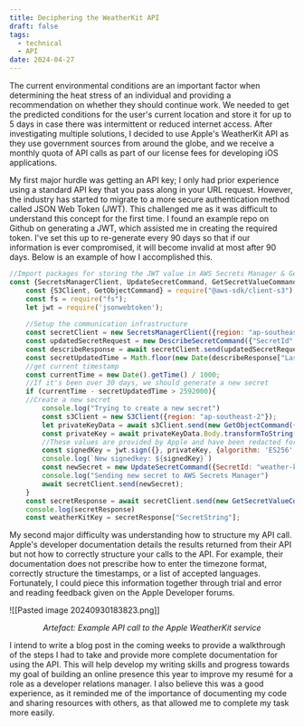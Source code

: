 ```yaml
---
title: Deciphering the WeatherKit API
draft: false
tags:
  - technical
  - API
date: 2024-04-27
---
```

The current environmental conditions are an important factor when determining the heat stress of an individual and providing a recommendation on whether they should continue work. We needed to get the predicted conditions for the user's current location and store it for up to 5 days in case there was intermittent or reduced internet access. After investigating multiple solutions, I decided to use Apple's WeatherKit API as they use government sources from around the globe, and we receive a monthly quota of API calls as part of our license fees for developing iOS applications.

My first major hurdle was getting an API key; I only had prior experience using a standard API key that you pass along in your URL request. However, the industry has started to migrate to a more secure authentication method called JSON Web Token (JWT). This challenged me as it was difficult to understand this concept for the first time. I found an example repo on Github on generating a JWT, which assisted me in creating the required token. I've set this up to re-generate every 90 days so that if our information is ever compromised, it will become invalid at most after 90 days. Below is an example of how I accomplished this. 

```js title="Generating JWT"
//Import packages for storing the JWT value in AWS Secrets Manager & Getting the token file from S3
const {SecretsManagerClient, UpdateSecretCommand, GetSecretValueCommand, DescribeSecretCommand} = require("@aws-sdk/client-secrets-manager");
    const {S3Client, GetObjectCommand} = require("@aws-sdk/client-s3");
    const fs = require("fs");
    let jwt = require('jsonwebtoken');
    
    //Setup the communication infrastructure
    const secretClient = new SecretsManagerClient({region: "ap-southeast-2"});
    const updatedSecretRequest = new DescribeSecretCommand({"SecretId": "weather-kit_api"});
    const describeResponse = await secretClient.send(updatedSecretRequest);
    const secretUpdatedTime = Math.floor(new Date(describeResponse["LastChangedDate"]).getTime() / 1000);
    //get current timestamp
    const currentTime = new Date().getTime() / 1000;
    //If it's been over 30 days, we should generate a new secret
    if (currentTime - secretUpdatedTime > 2592000){
    //Create a new secret
        console.log("Trying to create a new secret")
        const s3Client = new S3Client({region: "ap-southeast-2"});
        let privateKeyData = await s3Client.send(new GetObjectCommand({Bucket: "omni-private-bucket", Key: "KEY_NAME_REDACTED"}));
        const privateKey = await privateKeyData.Body.transformToString();
        //These values are provided by Apple and have been redacted for security
        const signedKey = jwt.sign({}, privateKey, {algorithm: 'ES256', issuer: "REDACTED", subject: "REDACTED", notBefore: 0, expiresIn: 2629746, header: {"kid": "REDACTED", "id": "REDACTED" }})
        console.log(`New signedkey: ${signedKey}`)
        const newSecret = new UpdateSecretCommand({SecretId: "weather-kit_api", SecretString: signedKey});
        console.log("Sending new secret to AWS Secrets Manager")
        await secretClient.send(newSecret);
    }
    const secretResponse = await secretClient.send(new GetSecretValueCommand({SecretId: "weather-kit_api"}));
    console.log(secretResponse)
    const weatherKitKey = secretResponse["SecretString"];
```

My second major difficulty was understanding how to structure my API call. Apple's developer documentation details the results returned from their API but not how to correctly structure your calls to the API. For example, their documentation does not prescribe how to enter the timezone format, correctly structure the timestamps, or a list of accepted languages. Fortunately, I could piece this information together through trial and error and reading feedback given on the Apple Developer forums.


![[Pasted image 20240930183823.png]]
<p style="text-align: center; font-style: italic;">Artefact: Example API call to the Apple WeatherKit service </p> 
I intend to write a blog post in the coming weeks to provide a walkthrough of the steps I had to take and provide more complete documentation for using the API. This will help develop my writing skills and progress towards my goal of building an online presence this year to improve my resumé for a role as a developer relations manager. I also believe this was a good experience, as it reminded me of the importance of documenting my code and sharing resources with others, as that allowed me to complete my task more easily.
